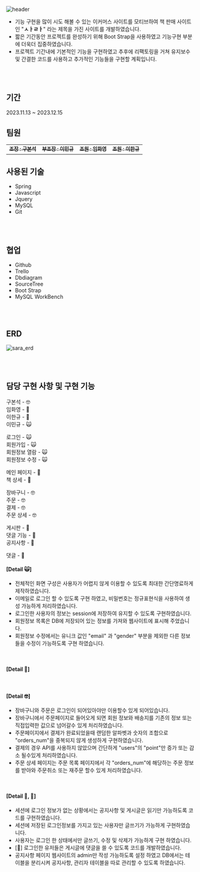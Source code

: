 ![header](https://capsule-render.vercel.app/api?type=waving&color=82AE46&fontColor=fff&height=300&section=header&text=First-Java-Project%20&fontSize=80)

- 기능 구현을 많이 시도 해볼 수 있는 이커머스 사이트를 모티브하여 책 판매 사이트인 "**ㅅㅏㄹㅏ**" 라는 제목을 가진 사이트를 개발하였습니다.
- 짧은 기간동안 프로젝트를 완성하기 위해 Boot Strap을 사용하였고 기능구현 부분에 더욱더 집중하였습니다.
- 프로젝트 기간내에 기본적인 기능을 구현하였고 추후에 리팩토링을 거쳐 유지보수 및 간결한 코드를 사용하고 추가적인 기능들을 구현할 계획입니다.
<br>
<br>

## 기간

2023.11.13 ~ 2023.12.15

## 팀원
<table>
  <tbody>
    <tr>
      <td align="center"><a href="https://github.com/rnqhstjr12"><img src="https://avatars.githubusercontent.com/u/136827421?v=4 width="50px;" alt=""/><sub><b>조장 : 구본석</b></sub></td>
      <td align="center"><a href="https://github.com/minkku"><img src="https://avatars.githubusercontent.com/u/97155555?v=4 width="50px;" alt=""/><sub><b>부조장 : 이민규</b></sub></td>
      <td align="center"><a href="https://github.com/hwa0000"><img src="https://avatars.githubusercontent.com/u/149472181?v=4 width="50px;" alt=""/><sub><b>조원 : 임화영</b></sub></td>
      <td align="center"><a href="https://github.com/CastorP0llux"><img src="https://avatars.githubusercontent.com/u/149470847?v=4 width="50px;" alt=""/><sub><b>조원 : 이한규</b></sub></td>
    </tr>
  </tbody>
</table>

## 사용된 기술
- Spring
- Javascript
- Jquery
- MySQL
- Git
<br />
<br />


## 협업

- Github
- Trello
- Dbdiagram
- SourceTree
- Boot Strap
- MySQL WorkBench
<br />
<br />

## ERD

![sara_erd](https://github.com/minkku/java_project/assets/97155555/17783892-f213-4e22-af09-536899856468.PNG)

<br />
<br />

## 담당 구현 사항 및 구현 기능
구본석 - 🤓
<br>
임화영 - 🤕
<br>
이한규 - 🙋
<br>
이민규 - 🙀
<br>

로그인 - 🙀 <br>
회원가입 - 🙀 <br>
회원정보 열람 - 🙀 <br>
회원정보 수정 - 🙀 <br>

메인 페이지 - 🙋<br>
책 상세 - 🙋<br>

장바구니 - 🤓 <br>
주문 - 🤓 <br>
결제 - 🤓 <br>
주문 상세 - 🤓 <br>

게시판 - 🤕 <br>
댓글 기능 - 🙋 <br>
공지사항 - 🤕 <br>

댓글 - 🙋 <br>

#### [Detail 🙀]
 - 전체적인 화면 구성은 사용자가 어렵지 않게 이용할 수 있도록 최대한 간단명료하게 제작하였습니다.
 - 이메일로 로그인 할 수 있도록 구현 하였고, 비밀번호는 정규표현식을 사용하여 생성 가능하게 처리하였습니다.
 - 로그인한 사용자의 정보는 session에 저장하여 유지할 수 있도록 구현하였습니다.
 - 회원정보 목록은 DB에 저장되어 있는 정보를 가져와 웹사이트에 표시해 주었습니다.
 - 회원정보 수정에서는 유니크 값인 "email" 과 "gender" 부분을 제외한 다른 정보들을 수정이 가능하도록 구현 하였습니다.
<br>

#### [Detail 🙋]

<br>

#### [Detail 🤓]
 - 장바구니와 주문은 로그인이 되어있아야만 이용할수 있게 되어있습니다.
 - 장바구니에서 주문페이지로 들어오게 되면 회원 정보와 배송지를 기존의 정보 또는 직접입력한 값으로 넘어갈수 있게 처리하였습니다.
 - 주문페이지에서 결제가 완료되었을때 랜덤한 알파벳과 숫자의 조합으로 "orders_num"을 중복되지 않게 생성하게 구현하였습니다.
 - 결제의 경우 API를 사용하지 않았으며 간단하게 "users"의 "point"만 증가 또는 감소 될수있게 처리하였습니다.
 - 주문 상세 페이지는 주문 목록 페이지에서 각 "orders_num"에 해당하는 주문 정보를 받아와 주문취소 또는 재주문 할수 있게 처리하였습니다.
<br>

#### [Detail 🤕, 🙋]
  - 세션에 로그인 정보가 없는 상황에서는 공지사항 및 게시글은 읽기만 가능하도록 코드를 구현하였습니다.
  - 세션에 저장된 로그인정보를 가지고 있는 사용자만 글쓰기가 가능하게 구현하였습니다.
  - 사용자는 로그인 한 상태에서만 글쓰기, 수정 및 삭제가 가능하게 구현 하였습니다.
  - [🙋] 로그인한 유저들은 게시글에 댓글을 쓸 수 있도록 코드를 개발하였습니다.
  - 공지사항 페이지 웹사이트의 admin만 작성 가능하도록 설정 하였고 DB에서는 테이블을 분리시켜 공지사항, 관리자 테이블을 따로 관리할 수 있도록 하였습니다.

